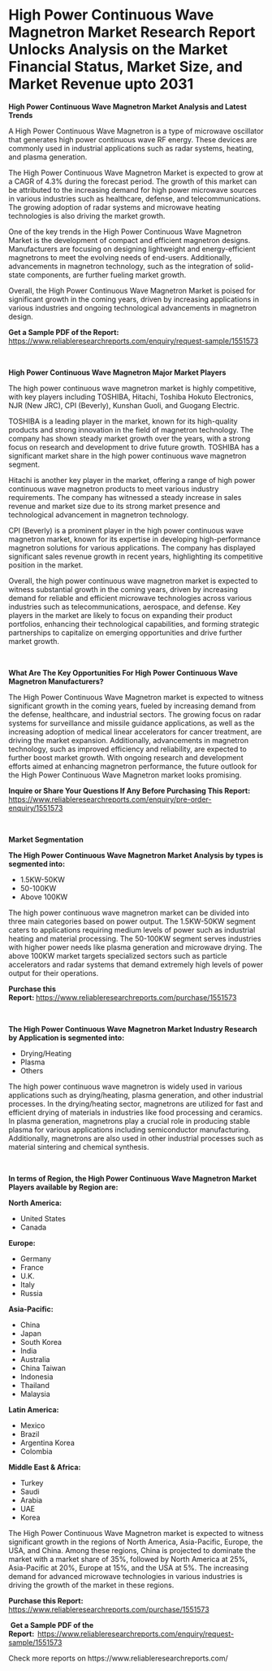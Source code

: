 <p><h1>High Power Continuous Wave Magnetron Market Research Report Unlocks Analysis on the Market Financial Status, Market Size, and Market Revenue upto 2031</h1></p><p><strong>High Power Continuous Wave Magnetron Market Analysis and Latest Trends</strong></p>
<p><p>A High Power Continuous Wave Magnetron is a type of microwave oscillator that generates high power continuous wave RF energy. These devices are commonly used in industrial applications such as radar systems, heating, and plasma generation.</p><p>The High Power Continuous Wave Magnetron Market is expected to grow at a CAGR of 4.3% during the forecast period. The growth of this market can be attributed to the increasing demand for high power microwave sources in various industries such as healthcare, defense, and telecommunications. The growing adoption of radar systems and microwave heating technologies is also driving the market growth.</p><p>One of the key trends in the High Power Continuous Wave Magnetron Market is the development of compact and efficient magnetron designs. Manufacturers are focusing on designing lightweight and energy-efficient magnetrons to meet the evolving needs of end-users. Additionally, advancements in magnetron technology, such as the integration of solid-state components, are further fueling market growth.</p><p>Overall, the High Power Continuous Wave Magnetron Market is poised for significant growth in the coming years, driven by increasing applications in various industries and ongoing technological advancements in magnetron design.</p></p>
<p><strong>Get a Sample PDF of the Report:&nbsp;</strong> <a href="https://www.reliableresearchreports.com/enquiry/request-sample/1551573">https://www.reliableresearchreports.com/enquiry/request-sample/1551573</a></p>
<p>&nbsp;</p>
<p><strong>High Power Continuous Wave Magnetron Major Market Players</strong></p>
<p><p>The high power continuous wave magnetron market is highly competitive, with key players including TOSHIBA, Hitachi, Toshiba Hokuto Electronics, NJR (New JRC), CPI (Beverly), Kunshan Guoli, and Guogang Electric. </p><p>TOSHIBA is a leading player in the market, known for its high-quality products and strong innovation in the field of magnetron technology. The company has shown steady market growth over the years, with a strong focus on research and development to drive future growth. TOSHIBA has a significant market share in the high power continuous wave magnetron segment.</p><p>Hitachi is another key player in the market, offering a range of high power continuous wave magnetron products to meet various industry requirements. The company has witnessed a steady increase in sales revenue and market size due to its strong market presence and technological advancement in magnetron technology.</p><p>CPI (Beverly) is a prominent player in the high power continuous wave magnetron market, known for its expertise in developing high-performance magnetron solutions for various applications. The company has displayed significant sales revenue growth in recent years, highlighting its competitive position in the market.</p><p>Overall, the high power continuous wave magnetron market is expected to witness substantial growth in the coming years, driven by increasing demand for reliable and efficient microwave technologies across various industries such as telecommunications, aerospace, and defense. Key players in the market are likely to focus on expanding their product portfolios, enhancing their technological capabilities, and forming strategic partnerships to capitalize on emerging opportunities and drive further market growth.</p></p>
<p>&nbsp;</p>
<p><strong>What Are The Key Opportunities For High Power Continuous Wave Magnetron Manufacturers?</strong></p>
<p><p>The High Power Continuous Wave Magnetron market is expected to witness significant growth in the coming years, fueled by increasing demand from the defense, healthcare, and industrial sectors. The growing focus on radar systems for surveillance and missile guidance applications, as well as the increasing adoption of medical linear accelerators for cancer treatment, are driving the market expansion. Additionally, advancements in magnetron technology, such as improved efficiency and reliability, are expected to further boost market growth. With ongoing research and development efforts aimed at enhancing magnetron performance, the future outlook for the High Power Continuous Wave Magnetron market looks promising.</p></p>
<p><strong>Inquire or Share Your Questions If Any Before Purchasing This Report:</strong> <a href="https://www.reliableresearchreports.com/enquiry/pre-order-enquiry/1551573">https://www.reliableresearchreports.com/enquiry/pre-order-enquiry/1551573</a></p>
<p>&nbsp;</p>
<p><strong>Market Segmentation</strong></p>
<p><strong>The High Power Continuous Wave Magnetron Market Analysis by types is segmented into:</strong></p>
<p><ul><li>1.5KW-50KW</li><li>50-100KW</li><li>Above 100KW</li></ul></p>
<p><p>The high power continuous wave magnetron market can be divided into three main categories based on power output. The 1.5KW-50KW segment caters to applications requiring medium levels of power such as industrial heating and material processing. The 50-100KW segment serves industries with higher power needs like plasma generation and microwave drying. The above 100KW market targets specialized sectors such as particle accelerators and radar systems that demand extremely high levels of power output for their operations.</p></p>
<p><strong>Purchase this Report:&nbsp;</strong><a href="https://www.reliableresearchreports.com/purchase/1551573">https://www.reliableresearchreports.com/purchase/1551573</a></p>
<p>&nbsp;</p>
<p><strong>The High Power Continuous Wave Magnetron Market Industry Research by Application is segmented into:</strong></p>
<p><ul><li>Drying/Heating</li><li>Plasma</li><li>Others</li></ul></p>
<p><p>The high power continuous wave magnetron is widely used in various applications such as drying/heating, plasma generation, and other industrial processes. In the drying/heating sector, magnetrons are utilized for fast and efficient drying of materials in industries like food processing and ceramics. In plasma generation, magnetrons play a crucial role in producing stable plasma for various applications including semiconductor manufacturing. Additionally, magnetrons are also used in other industrial processes such as material sintering and chemical synthesis.</p></p>
<p>&nbsp;</p>
<p><strong>In terms of Region, the High Power Continuous Wave Magnetron Market Players available by Region are:</strong></p>
<p>
    <p> <strong> North America: </strong>
        <ul>
            <li>United States</li>
            <li>Canada</li>
        </ul>
        </p> 
    <p> <strong> Europe: </strong>
        <ul>
            <li>Germany</li>
            <li>France</li>
            <li>U.K.</li>
            <li>Italy</li>
            <li>Russia</li>
        </ul>
        </p> 
    <p> <strong> Asia-Pacific: </strong>
        <ul>
            <li>China</li>
            <li>Japan</li>
            <li>South Korea</li>
            <li>India</li>
            <li>Australia</li>
            <li>China Taiwan</li>
            <li>Indonesia</li>
            <li>Thailand</li>
            <li>Malaysia</li>
        </ul>
        </p> 
    <p> <strong> Latin America: </strong>
        <ul>
            <li>Mexico</li>
            <li>Brazil</li>
            <li>Argentina Korea</li>
            <li>Colombia</li>
        </ul>
        </p> 
    <p> <strong> Middle East & Africa: </strong>
        <ul>
            <li>Turkey</li>
            <li>Saudi</li>
            <li>Arabia</li>
            <li>UAE</li>
            <li>Korea</li>
        </ul>
    </p>
    </p>
<p><p>The High Power Continuous Wave Magnetron market is expected to witness significant growth in the regions of North America, Asia-Pacific, Europe, the USA, and China. Among these regions, China is projected to dominate the market with a market share of 35%, followed by North America at 25%, Asia-Pacific at 20%, Europe at 15%, and the USA at 5%. The increasing demand for advanced microwave technologies in various industries is driving the growth of the market in these regions.</p></p>
<p><strong>Purchase this Report: </strong><a href="https://www.reliableresearchreports.com/purchase/1551573">https://www.reliableresearchreports.com/purchase/1551573</a></p>
<p>&nbsp;<strong>Get a Sample PDF of the Report:&nbsp;&nbsp;</strong><a href="https://www.reliableresearchreports.com/enquiry/request-sample/1551573">https://www.reliableresearchreports.com/enquiry/request-sample/1551573</a></p>
<p><strong></strong></p>
<p>Check more reports on https://www.reliableresearchreports.com/</p>